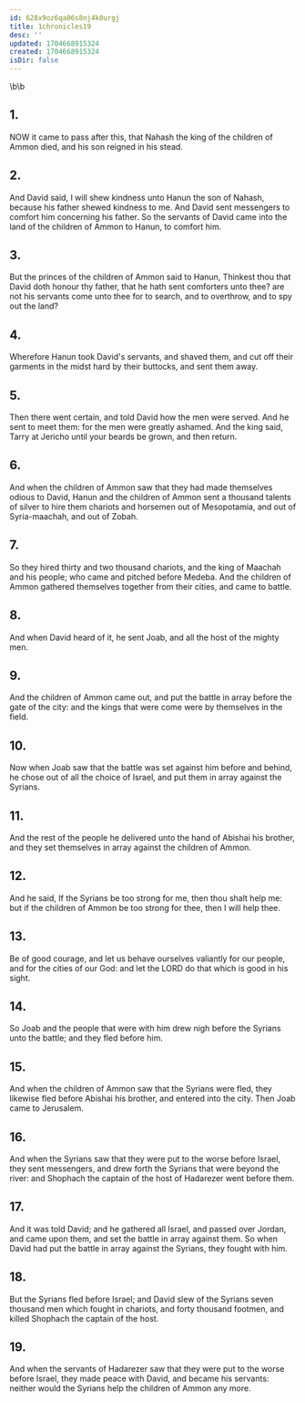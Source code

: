 ```yaml
---
id: 628x9oz6qa06s8nj4k0urgj
title: 1chronicles19
desc: ''
updated: 1704668915324
created: 1704668915324
isDir: false
---
```

\b\b
## 1.
NOW it came to pass after this, that Nahash the king of the children of Ammon died, and his son reigned in his stead.
## 2.
And David said, I will shew kindness unto Hanun the son of Nahash, because his father shewed kindness to me.  And David sent messengers to comfort him concerning his father.  So the servants of David came into the land of the children of Ammon to Hanun, to comfort him.
## 3.
But the princes of the children of Ammon said to Hanun, Thinkest thou that David doth honour thy father, that he hath sent comforters unto thee?  are not his servants come unto thee for to search, and to overthrow, and to spy out the land?
## 4.
Wherefore Hanun took David's servants, and shaved them, and cut off their garments in the midst hard by their buttocks, and sent them away.
## 5.
Then there went certain, and told David how the men were served.  And he sent to meet them: for the men were greatly ashamed.  And the king said, Tarry at Jericho until your beards be grown, and then return.
## 6.
And when the children of Ammon saw that they had made themselves odious to David, Hanun and the children of Ammon sent a thousand talents of silver to hire them chariots and horsemen out of Mesopotamia, and out of Syria-maachah, and out of Zobah.
## 7.
So they hired thirty and two thousand chariots, and the king of Maachah and his people; who came and pitched before Medeba.  And the children of Ammon gathered themselves together from their cities, and came to battle.
## 8.
And when David heard of it, he sent Joab, and all the host of the mighty men.
## 9.
And the children of Ammon came out, and put the battle in array before the gate of the city: and the kings that were come were by themselves in the field.
## 10.
Now when Joab saw that the battle was set against him before and behind, he chose out of all the choice of Israel, and put them in array against the Syrians.
## 11.
And the rest of the people he delivered unto the hand of Abishai his brother, and they set themselves in array against the children of Ammon.
## 12.
And he said, If the Syrians be too strong for me, then thou shalt help me: but if the children of Ammon be too strong for thee, then I will help thee.
## 13.
Be of good courage, and let us behave ourselves valiantly for our people, and for the cities of our God: and let the LORD do that which is good in his sight.
## 14.
So Joab and the people that were with him drew nigh before the Syrians unto the battle; and they fled before him.
## 15.
And when the children of Ammon saw that the Syrians were fled, they likewise fled before Abishai his brother, and entered into the city.  Then Joab came to Jerusalem.
## 16.
And when the Syrians saw that they were put to the worse before Israel, they sent messengers, and drew forth the Syrians that were beyond the river: and Shophach the captain of the host of Hadarezer went before them.
## 17.
And it was told David; and he gathered all Israel, and passed over Jordan, and came upon them, and set the battle in array against them.  So when David had put the battle in array against the Syrians, they fought with him.
## 18.
But the Syrians fled before Israel; and David slew of the Syrians seven thousand men which fought in chariots, and forty thousand footmen, and killed Shophach the captain of the host.
## 19.
And when the servants of Hadarezer saw that they were put to the worse before Israel, they made peace with David, and became his servants: neither would the Syrians help the children of Ammon any more.
